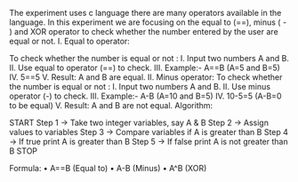 The experiment uses c language there are many operators available in the language. In this experiment we are focusing on the equal to (==), minus ( - ) and XOR operator to check whether the number entered by the user are equal or not. 
I.	Equal to operator:

To check whether the number is equal or not :
I.	Input two numbers A and B.
II.	Use equal to operator (==) to check.
III.	Example:- A==B (A=5 and B=5)
IV.	5==5
V.	Result: A and B are equal.
II.	Minus operator:
To check whether the number is equal or not :
I.	Input two numbers A and B.
II.	Use minus operator (-) to check.
III.	Example:- A-B (A=10 and B=5)
IV.	10-5=5 (A-B=0 to be equal)
V.	Result: A  and B are not equal.
Algorithm:

   START
   Step 1 → Take two integer variables, say A & B
   Step 2 → Assign values to variables
   Step 3 → Compare variables if A is greater than B
   Step 4 → If true print A is greater than B
   Step 5 → If false print A is not greater than B
   STOP


Formula:
•	A==B (Equal to)
•	A-B (Minus)
•	A^B (XOR)

